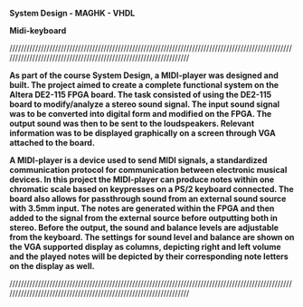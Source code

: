 **System Design - MAGHK - VHDL** <br />

**Midi-keyboard**

//////////////////////////////////////////////////////////////////////////////////////////////////////////////////////////////////////////////////////////////////

**As part of the course System Design, a MIDI-player was designed and built. The project aimed to create a complete functional system on the Altera DE2-115 FPGA board. The task consisted of using the DE2-115 board to modify/analyze a stereo sound signal. The input sound signal was to be converted into digital form and modified on the FPGA. The output sound was then to be sent to the loudspeakers. Relevant information was to be displayed graphically on a screen through VGA attached to the board.**

**A MIDI-player is a device used to send MIDI signals, a standardized communication protocol for communication between electronic musical devices. In this project the MIDI-player can produce notes within one chromatic scale based on keypresses on a PS/2 keyboard connected. The board also allows for passthrough sound from an external sound source with 3.5mm input. The notes are generated within the FPGA and then added to the signal from the external source before outputting both in stereo. Before the output, the sound and balance levels are adjustable from the keyboard. The settings for sound level and balance are shown on the VGA supported display as columns, depicting right and left volume and the played notes will be depicted by their corresponding note letters on the display as well.**

//////////////////////////////////////////////////////////////////////////////////////////////////////////////////////////////////////////////////////////////////

